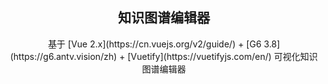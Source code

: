 <!-- ##### 知识图谱编辑器(Knowledge-Graph Editor)
> 采用Vue 2.x + G6 3.8 + Vuetify实现
- 双击空白处添加节点
- Hover节点显示连线锚点
  - 点击锚点实现连线
  - 点击节点实现选中以及拖拽功能
- 动态修改节点样式以及文本 -->
<h2 align="center">知识图谱编辑器</h2>
<div align="center">
基于 [Vue 2.x](https://cn.vuejs.org/v2/guide/) +  [G6 3.8](https://g6.antv.vision/zh)  + [Vuetify](https://vuetifyjs.com/en/) 可视化知识图谱编辑器
</div>